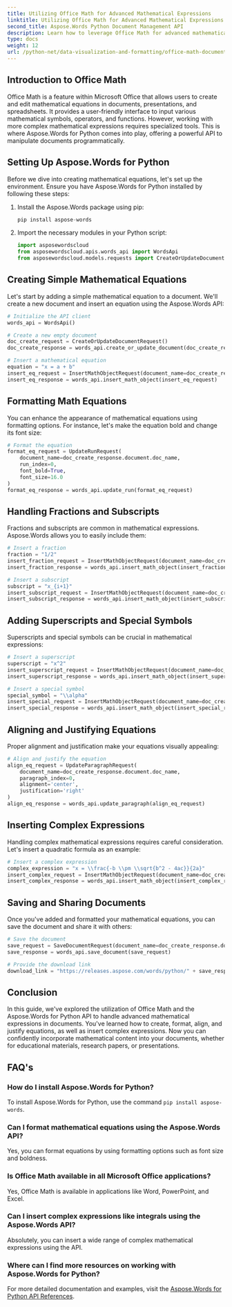 ```yaml
---
title: Utilizing Office Math for Advanced Mathematical Expressions
linktitle: Utilizing Office Math for Advanced Mathematical Expressions
second_title: Aspose.Words Python Document Management API
description: Learn how to leverage Office Math for advanced mathematical expressions using Aspose.Words for Python. Create, format, and insert equations step by step.
type: docs
weight: 12
url: /python-net/data-visualization-and-formatting/office-math-documents/
---
```


## Introduction to Office Math

Office Math is a feature within Microsoft Office that allows users to create and edit mathematical equations in documents, presentations, and spreadsheets. It provides a user-friendly interface to input various mathematical symbols, operators, and functions. However, working with more complex mathematical expressions requires specialized tools. This is where Aspose.Words for Python comes into play, offering a powerful API to manipulate documents programmatically.

## Setting Up Aspose.Words for Python

Before we dive into creating mathematical equations, let's set up the environment. Ensure you have Aspose.Words for Python installed by following these steps:

1. Install the Aspose.Words package using pip:
   ```python
   pip install aspose-words
   ```

2. Import the necessary modules in your Python script:
   ```python
   import asposewordscloud
   from asposewordscloud.apis.words_api import WordsApi
   from asposewordscloud.models.requests import CreateOrUpdateDocumentRequest
   ```

## Creating Simple Mathematical Equations

Let's start by adding a simple mathematical equation to a document. We'll create a new document and insert an equation using the Aspose.Words API:

```python
# Initialize the API client
words_api = WordsApi()

# Create a new empty document
doc_create_request = CreateOrUpdateDocumentRequest()
doc_create_response = words_api.create_or_update_document(doc_create_request)

# Insert a mathematical equation
equation = "x = a + b"
insert_eq_request = InsertMathObjectRequest(document_name=doc_create_response.document.doc_name, math_object=equation)
insert_eq_response = words_api.insert_math_object(insert_eq_request)
```

## Formatting Math Equations

You can enhance the appearance of mathematical equations using formatting options. For instance, let's make the equation bold and change its font size:

```python
# Format the equation
format_eq_request = UpdateRunRequest(
    document_name=doc_create_response.document.doc_name,
    run_index=0,
    font_bold=True,
    font_size=16.0
)
format_eq_response = words_api.update_run(format_eq_request)
```

## Handling Fractions and Subscripts

Fractions and subscripts are common in mathematical expressions. Aspose.Words allows you to easily include them:

```python
# Insert a fraction
fraction = "1/2"
insert_fraction_request = InsertMathObjectRequest(document_name=doc_create_response.document.doc_name, math_object=fraction)
insert_fraction_response = words_api.insert_math_object(insert_fraction_request)

# Insert a subscript
subscript = "x_{i+1}"
insert_subscript_request = InsertMathObjectRequest(document_name=doc_create_response.document.doc_name, math_object=subscript)
insert_subscript_response = words_api.insert_math_object(insert_subscript_request)
```

## Adding Superscripts and Special Symbols

Superscripts and special symbols can be crucial in mathematical expressions:

```python
# Insert a superscript
superscript = "x^2"
insert_superscript_request = InsertMathObjectRequest(document_name=doc_create_response.document.doc_name, math_object=superscript)
insert_superscript_response = words_api.insert_math_object(insert_superscript_request)

# Insert a special symbol
special_symbol = "\\alpha"
insert_special_request = InsertMathObjectRequest(document_name=doc_create_response.document.doc_name, math_object=special_symbol)
insert_special_response = words_api.insert_math_object(insert_special_request)
```

## Aligning and Justifying Equations

Proper alignment and justification make your equations visually appealing:

```python
# Align and justify the equation
align_eq_request = UpdateParagraphRequest(
    document_name=doc_create_response.document.doc_name,
    paragraph_index=0,
    alignment='center',
    justification='right'
)
align_eq_response = words_api.update_paragraph(align_eq_request)
```

## Inserting Complex Expressions

Handling complex mathematical expressions requires careful consideration. Let's insert a quadratic formula as an example:

```python
# Insert a complex expression
complex_expression = "x = \\frac{-b \\pm \\sqrt{b^2 - 4ac}}{2a}"
insert_complex_request = InsertMathObjectRequest(document_name=doc_create_response.document.doc_name, math_object=complex_expression)
insert_complex_response = words_api.insert_math_object(insert_complex_request)
```

## Saving and Sharing Documents

Once you've added and formatted your mathematical equations, you can save the document and share it with others:

```python
# Save the document
save_request = SaveDocumentRequest(document_name=doc_create_response.document.doc_name, format="docx")
save_response = words_api.save_document(save_request)

# Provide the download link
download_link = "https://releases.aspose.com/words/python/" + save_response.save_result.dest_document.hlink
```

## Conclusion

In this guide, we've explored the utilization of Office Math and the Aspose.Words for Python API to handle advanced mathematical expressions in documents. You've learned how to create, format, align, and justify equations, as well as insert complex expressions. Now you can confidently incorporate mathematical content into your documents, whether for educational materials, research papers, or presentations.

## FAQ's

### How do I install Aspose.Words for Python?

To install Aspose.Words for Python, use the command `pip install aspose-words`.

### Can I format mathematical equations using the Aspose.Words API?

Yes, you can format equations by using formatting options such as font size and boldness.

### Is Office Math available in all Microsoft Office applications?

Yes, Office Math is available in applications like Word, PowerPoint, and Excel.

### Can I insert complex expressions like integrals using the Aspose.Words API?

Absolutely, you can insert a wide range of complex mathematical expressions using the API.

### Where can I find more resources on working with Aspose.Words for Python?

For more detailed documentation and examples, visit the [Aspose.Words for Python API References](https://reference.aspose.com/words/python-net/).
